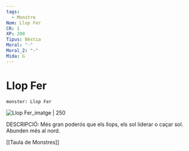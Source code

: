 ```yaml
---
tags:
  - Monstre
Nom: Llop Fer
CR: 1
XP: 200
Tipus: Bèstia
Moral: "-"
Moral_2: "-"
Mida: G
---
```

# Llop Fer

```statblock
monster: Llop Fer
```

![Llop Fer_imatge | 250](https://i.pinimg.com/564x/4c/e9/ca/4ce9caa4f8fb034792434f4280a95722.jpg)

DESCRIPCIÓ: 
Més gran poderós que els llops, els sol liderar o caçar sol. Abunden més al nord.

[[Taula de Monstres]]